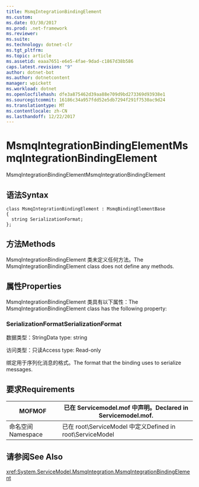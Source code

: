 ```yaml
---
title: MsmqIntegrationBindingElement
ms.custom: 
ms.date: 03/30/2017
ms.prod: .net-framework
ms.reviewer: 
ms.suite: 
ms.technology: dotnet-clr
ms.tgt_pltfrm: 
ms.topic: article
ms.assetid: eaaa7651-e6e5-4fae-9dad-c1867d38b586
caps.latest.revision: "9"
author: dotnet-bot
ms.author: dotnetcontent
manager: wpickett
ms.workload: dotnet
ms.openlocfilehash: dfe3a875462d39aa88e709d9bd273369d93938e1
ms.sourcegitcommit: 16186c34a957fdd52e5db7294f291f7530ac9d24
ms.translationtype: MT
ms.contentlocale: zh-CN
ms.lasthandoff: 12/22/2017
---
```

# <a name="msmqintegrationbindingelement"></a><span data-ttu-id="1c5da-102">MsmqIntegrationBindingElement</span><span class="sxs-lookup"><span data-stu-id="1c5da-102">MsmqIntegrationBindingElement</span></span>
<span data-ttu-id="1c5da-103">MsmqIntegrationBindingElement</span><span class="sxs-lookup"><span data-stu-id="1c5da-103">MsmqIntegrationBindingElement</span></span>  
  
## <a name="syntax"></a><span data-ttu-id="1c5da-104">语法</span><span class="sxs-lookup"><span data-stu-id="1c5da-104">Syntax</span></span>  
  
```  
class MsmqIntegrationBindingElement : MsmqBindingElementBase  
{  
  string SerializationFormat;  
};  
```  
  
## <a name="methods"></a><span data-ttu-id="1c5da-105">方法</span><span class="sxs-lookup"><span data-stu-id="1c5da-105">Methods</span></span>  
 <span data-ttu-id="1c5da-106">MsmqIntegrationBindingElement 类未定义任何方法。</span><span class="sxs-lookup"><span data-stu-id="1c5da-106">The MsmqIntegrationBindingElement class does not define any methods.</span></span>  
  
## <a name="properties"></a><span data-ttu-id="1c5da-107">属性</span><span class="sxs-lookup"><span data-stu-id="1c5da-107">Properties</span></span>  
 <span data-ttu-id="1c5da-108">MsmqIntegrationBindingElement 类具有以下属性：</span><span class="sxs-lookup"><span data-stu-id="1c5da-108">The MsmqIntegrationBindingElement class has the following property:</span></span>  
  
### <a name="serializationformat"></a><span data-ttu-id="1c5da-109">SerializationFormat</span><span class="sxs-lookup"><span data-stu-id="1c5da-109">SerializationFormat</span></span>  
 <span data-ttu-id="1c5da-110">数据类型：String</span><span class="sxs-lookup"><span data-stu-id="1c5da-110">Data type: string</span></span>  
  
 <span data-ttu-id="1c5da-111">访问类型：只读</span><span class="sxs-lookup"><span data-stu-id="1c5da-111">Access type: Read-only</span></span>  
  
 <span data-ttu-id="1c5da-112">绑定用于序列化消息的格式。</span><span class="sxs-lookup"><span data-stu-id="1c5da-112">The format that the binding uses to serialize messages.</span></span>  
  
## <a name="requirements"></a><span data-ttu-id="1c5da-113">要求</span><span class="sxs-lookup"><span data-stu-id="1c5da-113">Requirements</span></span>  
  
|<span data-ttu-id="1c5da-114">MOF</span><span class="sxs-lookup"><span data-stu-id="1c5da-114">MOF</span></span>|<span data-ttu-id="1c5da-115">已在 Servicemodel.mof 中声明。</span><span class="sxs-lookup"><span data-stu-id="1c5da-115">Declared in Servicemodel.mof.</span></span>|  
|---------|-----------------------------------|  
|<span data-ttu-id="1c5da-116">命名空间</span><span class="sxs-lookup"><span data-stu-id="1c5da-116">Namespace</span></span>|<span data-ttu-id="1c5da-117">已在 root\ServiceModel 中定义</span><span class="sxs-lookup"><span data-stu-id="1c5da-117">Defined in root\ServiceModel</span></span>|  
  
## <a name="see-also"></a><span data-ttu-id="1c5da-118">请参阅</span><span class="sxs-lookup"><span data-stu-id="1c5da-118">See Also</span></span>  
 <xref:System.ServiceModel.MsmqIntegration.MsmqIntegrationBindingElement>
